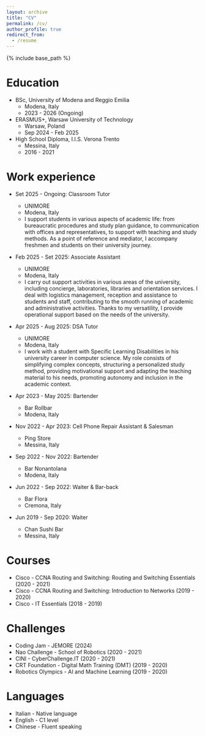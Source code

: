 ```yaml
---
layout: archive
title: "CV"
permalink: /cv/
author_profile: true
redirect_from:
  - /resume
---
```


{% include base_path %}

Education
======
* BSc, University of Modena and Reggio Emilia
  * Modena, Italy
  * 2023 - 2026 (Ongoing)
* ERASMUS+, Warsaw University of Technology
  * Warsaw, Poland
  * Sep 2024 - Feb 2025
* High School Diploma, I.I.S. Verona Trento
  * Messina, Italy
  * 2016 - 2021

Work experience
======
* Set 2025 - Ongoing: Classroom Tutor
  * UNIMORE
  * Modena, Italy
  * I support students in various aspects of academic life: from bureaucratic procedures and study plan guidance, to communication with offices and representatives, to support with teaching and study methods. As a point of reference and mediator, I accompany freshmen and students on their university journey.

* Feb 2025 - Set 2025: Associate Assistant
  * UNIMORE
  * Modena, Italy
  * I carry out support activities in various areas of the university, including concierge, laboratories, libraries and orientation services. I deal with logistics management, reception and assistance to students and staff, contributing to the smooth running of academic and administrative activities. Thanks to my versatility, I provide operational support based on the needs of the university.

* Apr 2025 - Aug 2025: DSA Tutor
  * UNIMORE
  * Modena, Italy
  * I work with a student with Specific Learning Disabilities in his university career in computer science. My role consists of simplifying complex concepts, structuring a personalized study method, providing motivational support and adapting the teaching material to his needs, promoting autonomy and inclusion in the academic context.

* Apr 2023 - May 2025: Bartender
  * Bar Rollbar
  * Modena, Italy

* Nov 2022 - Apr 2023: Cell Phone Repair Assistant & Salesman
  * Ping Store
  * Messina, Italy

* Sep 2022 - Nov 2022: Bartender
  * Bar Nonantolana
  * Modena, Italy
 
* Jun 2022 - Sep 2022: Waiter & Bar-back
  * Bar Flora
  * Cremona, Italy

* Jun 2019 - Sep 2020: Waiter
  * Chan Sushi Bar
  * Messina, Italy

Courses
======
* Cisco - CCNA Routing and Switching: Routing and Switching Essentials (2020 - 2021)
* Cisco - CCNA Routing and Switching: Introduction to Networks (2019 - 2020)
* Cisco - IT Essentials (2018 - 2019)

Challenges
======
* Coding Jam - JEMORE (2024)
* Nao Challenge - School of Robotics (2020 - 2021)
* CINI - CyberChallenge.IT (2020 - 2021)
* CRT Foundation - Digital Math Training (DMT) (2019 - 2020)
* Robotics Olympics - AI and Machine Learning (2019 - 2020)

Languages
======
* Italian - Native language
* English - C1 level
* Chinese - Fluent speaking

